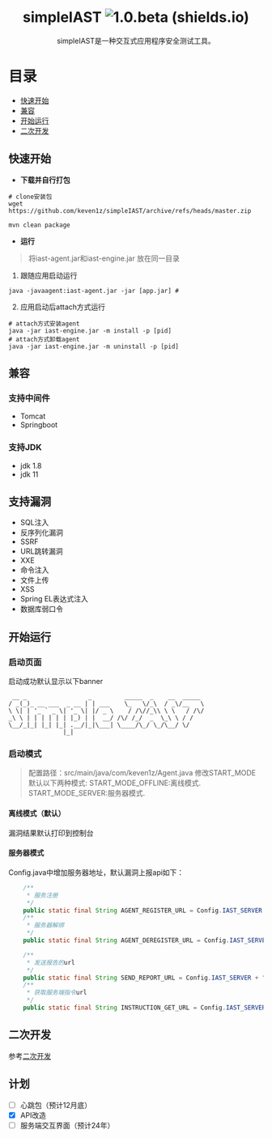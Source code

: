 <div align="center">

#  simpleIAST  ![1.0.beta (shields.io)](https://img.shields.io/badge/1.0.beta-brightgreen.svg)

</div>


<p align="center">
simpleIAST是一种交互式应用程序安全测试工具。
</p>

# 目录
- [快速开始](#快速开始)
- [兼容](#兼容)
- [开始运行](#开始运行)
- [二次开发](#二次开发)




## 快速开始

- **下载并自行打包**

```shell
# clone安装包
wget https://github.com/keven1z/simpleIAST/archive/refs/heads/master.zip

```

```shell
mvn clean package
```
- **运行**
>将iast-agent.jar和iast-engine.jar 放在同一目录

1. 跟随应用启动运行
```shell
java -javaagent:iast-agent.jar -jar [app.jar] # 
```

2. 应用启动后attach方式运行
```shell
# attach方式安装agent
java -jar iast-engine.jar -m install -p [pid] 
# attach方式卸载agent
java -jar iast-engine.jar -m uninstall -p [pid] 
```
## 兼容
### 支持中间件

* Tomcat
* Springboot

### 支持JDK
* jdk 1.8
* jdk 11

## 支持漏洞
* SQL注入
* 反序列化漏洞
* SSRF
* URL跳转漏洞
* XXE
* 命令注入
* 文件上传
* XSS
* Spring EL表达式注入
* 数据库弱口令

## 开始运行
### 启动页面
启动成功默认显示以下banner
```text
 __ _                 _         _____  _    __  _____ 
/ _(_)_ __ ___  _ __ | | ___    \_   \/_\  / _\/__   \
\ \| | '_ ` _ \| '_ \| |/ _ \    / /\//_\\ \ \   / /\/
_\ \ | | | | | | |_) | |  __/ /\/ /_/  _  \_\ \ / /   
\__/_|_| |_| |_| .__/|_|\___| \____/\_/ \_/\__/ \/    
               |_|                                    
```
### 启动模式
>配置路径：src/main/java/com/keven1z/Agent.java 修改START_MODE
> 默认以下两种模式:
>   START_MODE_OFFLINE:离线模式. 
>   START_MODE_SERVER:服务器模式.
#### 离线模式（默认）
漏洞结果默认打印到控制台

#### 服务器模式
Config.java中增加服务器地址，默认漏洞上报api如下：
```java
    /**
     * 服务注册
     */
    public static final String AGENT_REGISTER_URL = Config.IAST_SERVER + "/agent/register";
    /**
     * 服务器解绑
     */
    public static final String AGENT_DEREGISTER_URL = Config.IAST_SERVER + "/agent/deregister";

    /**
     * 发送报告的url
     */
    public static final String SEND_REPORT_URL = Config.IAST_SERVER + "/report/receive";
    /**
     * 获取服务端指令url
     */
    public static final String INSTRUCTION_GET_URL = Config.IAST_SERVER + "/instruction/get";
```

## 二次开发
参考[二次开发](./二次开发.md)

## 计划
- [ ] 心跳包（预计12月底）
- [x] API改造
- [ ] 服务端交互界面（预计24年）